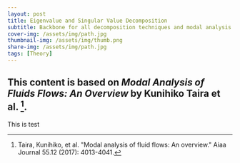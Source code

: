 ```yaml
---
layout: post
title: Eigenvalue and Singular Value Decomposition
subtitle: Backbone for all decomposition techniques and modal analysis
cover-img: /assets/img/path.jpg
thumbnail-img: /assets/img/thumb.png
share-img: /assets/img/path.jpg
tags: [Theory]
---
```


## This content is based on *Modal Analysis of Fluids Flows: An Overview* by Kunihiko Taira et al. [^1]. 

This is test






[^1]: Taira, Kunihiko, et al. "Modal analysis of fluid flows: An overview." Aiaa Journal 55.12 (2017): 4013-4041. 
